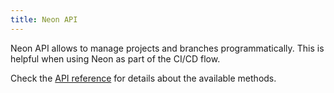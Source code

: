 ```yaml
---
title: Neon API
---
```


Neon API allows to manage projects and branches programmatically. This is helpful when using Neon as part of the CI/CD flow.

Check the [API reference](https://console.neon.tech/api-docs) for details about the available methods.
